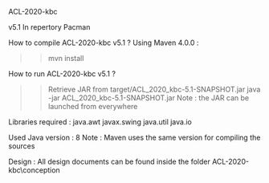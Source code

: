 ACL-2020-kbc

v5.1
In repertory Pacman

How to compile ACL-2020-kbc v5.1 ?
Using Maven 4.0.0 :
>> mvn install

How to run ACL-2020-kbc v5.1 ?
>> Retrieve JAR from target/ACL_2020_kbc-5.1-SNAPSHOT.jar
>> java -jar ACL_2020_kbc-5.1-SNAPSHOT.jar
Note : the JAR can be launched from everywhere

Libraries required :
java.awt
javax.swing
java.util
java.io

Used Java version : 8
Note : Maven uses the same version for compiling the sources

Design :
All design documents can be found inside the folder ACL-2020-kbc\conception